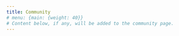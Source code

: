 ```yaml
---
title: Community
# menu: {main: {weight: 40}}
# Content below, if any, will be added to the community page.
---
```

